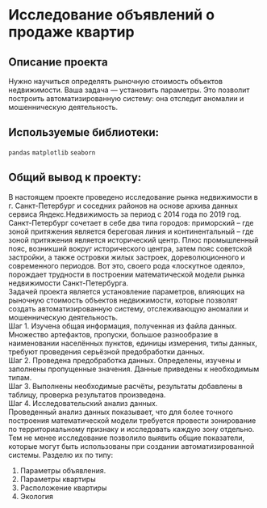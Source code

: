 # Исследование объявлений о продаже квартир

## Описание проекта
Нужно научиться определять рыночную стоимость объектов недвижимости. Ваша задача — установить параметры. Это позволит построить автоматизированную систему: она отследит аномалии и мошенническую деятельность.




## Используемые библиотеки:
`pandas` `matplotlib` `seaborn`

## Общий вывод к проекту:

В настоящем проекте проведено исследование рынка недвижимости в г. Санкт-Петербург и соседних районов на основе архива данных сервиса Яндекс.Недвижимость за период с 2014 года по 2019 год.
<br>
Санкт-Петербург сочетает в себе два типа городов: приморский – где зоной притяжения является береговая линия и континентальный – где зоной притяжения является исторический центр. Плюс промышленный пояс, возникший вокруг исторического центра, затем пояс советской застройки, а также островки жилых застроек, дореволюционного и современного периодов. Вот это, своего рода «лоскутное одеяло», порождает трудности в построении математической модели рынка недвижимости Санкт-Петербурга. 
<br>
Задачей проекта является установление параметров, влияющих на рыночную стоимость объектов недвижимости, которые позволят создать автоматизированную систему, отслеживающую аномалии и мошенническую деятельность.
<br>
Шаг 1. Изучена общая информация, полученная из файла данных. Множество артефактов, пропуски, большое разнообразие в наименовании населённых пунктов, единицы измерения, типы данных, требуют проведения серьёзной предобработки данных.
<br>
Шаг 2. Проведена предобработка данных. Определены, изучены и заполнены пропущенные значения. Данные приведены к необходимым типам. 
<br>
Шаг 3. Выполнены необходимые расчёты, результаты добавлены в таблицу, проверка результатов произведена.
<br>
Шаг 4. Исследовательский анализ данных. 
<br>
Проведенный анализ данных показывает, что для более точного построения математической модели требуется провести зонирование по территориальному признаку и исследовать каждую зону отдельно. Тем не менее исследование позволило выявить общие показатели, которые могут быть использованы при создании автоматизированной системы. Разделю их по типу:
1.	Параметры объявления. 
2.	Параметры квартиры
3.	Расположение квартиры
4.	Экология 
